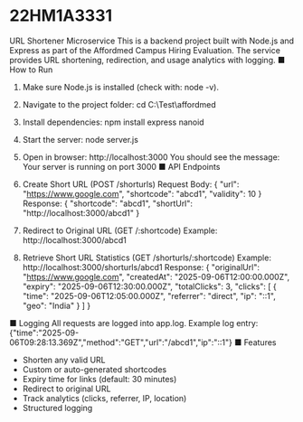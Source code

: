 # 22HM1A3331
URL Shortener Microservice
This is a backend project built with Node.js and Express as part of the Affordmed Campus Hiring Evaluation. The service provides URL shortening, redirection, and usage analytics with logging.
■ How to Run
1. Make sure Node.js is installed (check with: node -v).
2. Navigate to the project folder:
cd C:\Test\affordmed
3. Install dependencies:
npm install express nanoid
4. Start the server:
node server.js
5. Open in browser:
http://localhost:3000
You should see the message:
 Your server is running on port 3000
■ API Endpoints
1. Create Short URL (POST /shorturls)
Request Body:
{
"url": "https://www.google.com",
 "shortcode": "abcd1",
"validity": 10
}
Response:
{
 "shortcode": "abcd1",
"shortUrl": "http://localhost:3000/abcd1"
}
2. Redirect to Original URL (GET /:shortcode)
Example: http://localhost:3000/abcd1

3. Retrieve Short URL Statistics (GET /shorturls/:shortcode)
Example: http://localhost:3000/shorturls/abcd1
Response:
{
 "originalUrl": "https://www.google.com",
 "createdAt": "2025-09-06T12:00:00.000Z",
 "expiry": "2025-09-06T12:30:00.000Z",
 "totalClicks": 3,
 "clicks": [
 {
 "time": "2025-09-06T12:05:00.000Z",
 "referrer": "direct",
 "ip": "::1",
 "geo": "India"
 }
 ]
}

■ Logging
All requests are logged into app.log.
Example log entry:
{"time":"2025-09-06T09:28:13.369Z","method":"GET","url":"/abcd1","ip":"::1"}
■ Features
- Shorten any valid URL
- Custom or auto-generated shortcodes
- Expiry time for links (default: 30 minutes)
- Redirect to original URL
- Track analytics (clicks, referrer, IP, location)
- Structured logging
